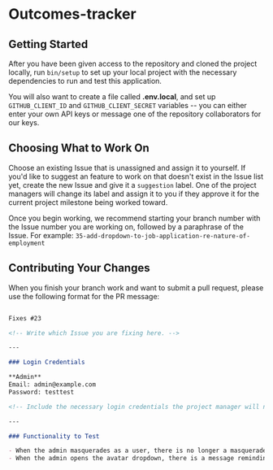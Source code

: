 # Outcomes-tracker

## Getting Started

After you have been given access to the repository and cloned the project locally, run `bin/setup` to set up your local project with the necessary dependencies to run and test this application.

You will also want to create a file called **.env.local**, and set up `GITHUB_CLIENT_ID` and `GITHUB_CLIENT_SECRET` variables -- you can either enter your own API keys or message one of the repository collaborators for our keys.

## Choosing What to Work On

Choose an existing Issue that is unassigned and assign it to yourself. If you'd like to suggest an feature to work on that doesn't exist in the Issue list yet, create the new Issue and give it a `suggestion` label. One of the project managers will change its label and assign it to you if they approve it for the current project milestone being worked toward. 

Once you begin working, we recommend starting your branch number with the Issue number you are working on, followed by a paraphrase of the Issue. For example:
`35-add-dropdown-to-job-application-re-nature-of-employment`

## Contributing Your Changes

When you finish your branch work and want to submit a pull request, please use the following format for the PR message:

```md

Fixes #23 

<!-- Write which Issue you are fixing here. -->

---

### Login Credentials

**Admin**
Email: admin@example.com
Password: testtest

<!-- Include the necessary login credentials the project manager will need to test functionality. -->

---

### Functionality to Test

- When the admin masquerades as a user, there is no longer a masquerade bar below the navigation bar because it was obscuring content. Instead, there is an unobtrusive masquerade icon next to the avatar.
- When the admin opens the avatar dropdown, there is a message reminding them that they are masquerading as a user and a link to return to their own account.
```
